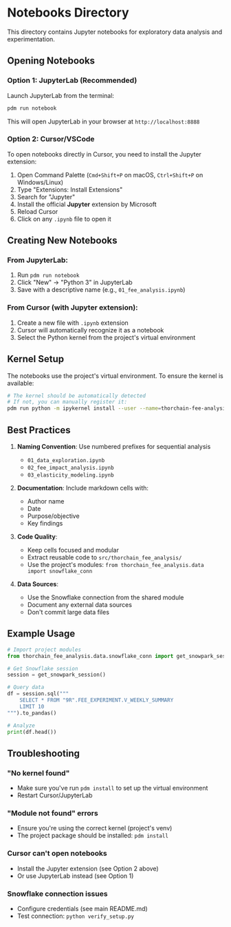 # Notebooks Directory

This directory contains Jupyter notebooks for exploratory data analysis and experimentation.

## Opening Notebooks

### Option 1: JupyterLab (Recommended)

Launch JupyterLab from the terminal:

```bash
pdm run notebook
```

This will open JupyterLab in your browser at `http://localhost:8888`

### Option 2: Cursor/VSCode

To open notebooks directly in Cursor, you need to install the Jupyter extension:

1. Open Command Palette (`Cmd+Shift+P` on macOS, `Ctrl+Shift+P` on Windows/Linux)
2. Type "Extensions: Install Extensions"
3. Search for "Jupyter"
4. Install the official **Jupyter** extension by Microsoft
5. Reload Cursor
6. Click on any `.ipynb` file to open it

## Creating New Notebooks

### From JupyterLab:
1. Run `pdm run notebook`
2. Click "New" → "Python 3" in JupyterLab
3. Save with a descriptive name (e.g., `01_fee_analysis.ipynb`)

### From Cursor (with Jupyter extension):
1. Create a new file with `.ipynb` extension
2. Cursor will automatically recognize it as a notebook
3. Select the Python kernel from the project's virtual environment

## Kernel Setup

The notebooks use the project's virtual environment. To ensure the kernel is available:

```bash
# The kernel should be automatically detected
# If not, you can manually register it:
pdm run python -m ipykernel install --user --name=thorchain-fee-analysis
```

## Best Practices

1. **Naming Convention**: Use numbered prefixes for sequential analysis
   - `01_data_exploration.ipynb`
   - `02_fee_impact_analysis.ipynb`
   - `03_elasticity_modeling.ipynb`

2. **Documentation**: Include markdown cells with:
   - Author name
   - Date
   - Purpose/objective
   - Key findings

3. **Code Quality**:
   - Keep cells focused and modular
   - Extract reusable code to `src/thorchain_fee_analysis/`
   - Use the project's modules: `from thorchain_fee_analysis.data import snowflake_conn`

4. **Data Sources**:
   - Use the Snowflake connection from the shared module
   - Document any external data sources
   - Don't commit large data files

## Example Usage

```python
# Import project modules
from thorchain_fee_analysis.data.snowflake_conn import get_snowpark_session

# Get Snowflake session
session = get_snowpark_session()

# Query data
df = session.sql("""
    SELECT * FROM "9R".FEE_EXPERIMENT.V_WEEKLY_SUMMARY
    LIMIT 10
""").to_pandas()

# Analyze
print(df.head())
```

## Troubleshooting

### "No kernel found"
- Make sure you've run `pdm install` to set up the virtual environment
- Restart Cursor/JupyterLab

### "Module not found" errors
- Ensure you're using the correct kernel (project's venv)
- The project package should be installed: `pdm install`

### Cursor can't open notebooks
- Install the Jupyter extension (see Option 2 above)
- Or use JupyterLab instead (see Option 1)

### Snowflake connection issues
- Configure credentials (see main README.md)
- Test connection: `python verify_setup.py`
